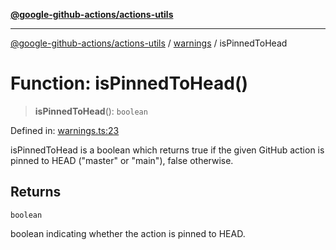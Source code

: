 [**@google-github-actions/actions-utils**](../../README.md)

***

[@google-github-actions/actions-utils](../../modules.md) / [warnings](../README.md) / isPinnedToHead

# Function: isPinnedToHead()

> **isPinnedToHead**(): `boolean`

Defined in: [warnings.ts:23](https://github.com/google-github-actions/actions-utils/blob/main/src/warnings.ts#L23)

isPinnedToHead is a boolean which returns true if the given GitHub action is
pinned to HEAD ("master" or "main"), false otherwise.

## Returns

`boolean`

boolean indicating whether the action is pinned to HEAD.
